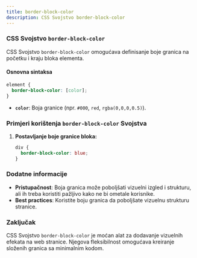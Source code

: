 ```yaml
---
title: border-block-color
description: CSS Svojstvo border-block-color
---
```


### CSS Svojstvo `border-block-color`

CSS Svojstvo `border-block-color` omogućava definisanje boje granica na početku i kraju bloka elementa.

#### Osnovna sintaksa

```css
element {
  border-block-color: [color];
}
```

- **`color`**: Boja granice (npr. `#000`, `red`, `rgba(0,0,0,0.5)`).

### Primjeri korištenja `border-block-color` Svojstva

1. **Postavljanje boje granice bloka:**

   ```css
   div {
     border-block-color: blue;
   }
   ```

### Dodatne informacije

- **Pristupačnost**: Boja granica može poboljšati vizuelni izgled i strukturu, ali ih treba koristiti pažljivo kako ne bi ometale korisnike.
- **Best practices**: Koristite boju granica da poboljšate vizuelnu strukturu stranice.

### Zaključak

CSS Svojstvo `border-block-color` je moćan alat za dodavanje vizuelnih efekata na web stranice. Njegova fleksibilnost omogućava kreiranje složenih granica sa minimalnim kodom.
